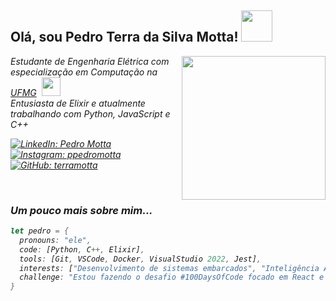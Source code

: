 <h2> Olá, sou Pedro Terra da Silva Motta! <img src="https://media.giphy.com/media/mGcNjsfWAjY5AEZNw6/giphy.gif" width="50"></h2>

<img align='right' src="https://media.giphy.com/media/YRMb6dd7zprS00JdGZ/giphy.gif" width="230" style="float: right;">

<p><em>Estudante de Engenharia Elétrica com especialização em Computação na <a href="https://www.ufmg.br/">UFMG</a>&nbsp; <img src="https://media.giphy.com/media/fYSnHlufseco8Fh93Z/giphy.gif" width="30"></br>Entusiasta de Elixir e atualmente trabalhando com Python, JavaScript e C++</p>

[![LinkedIn: Pedro Motta](https://img.shields.io/badge/-PedroMotta-blue?style=flat-square&logo=Linkedin&logoColor=white&link=https://www.linkedin.com/in/pedro-motta-4a0896267/)](https://www.linkedin.com/in/pedro-motta-4a0896267/)
[![Instagram: ppedromotta](https://img.shields.io/badge/-ppedromotta-%23E4405F?style=flat-square&logo=instagram&logoColor=white&link=https://www.instagram.com/ppedromotta/)](https://www.instagram.com/ppedromotta/)
[![GitHub: terramotta](https://img.shields.io/badge/-terramotta-black?style=flat-square&logo=github&logoColor=white&link=https://github.com/terramotta)](https://github.com/terramotta)

<br> <!-- Linha vazia -->

### Um pouco mais sobre mim...  

```rust
let pedro = {
  pronouns: "ele",
  code: [Python, C++, Elixir],
  tools: [Git, VSCode, Docker, VisualStudio 2022, Jest],
  interests: ["Desenvolvimento de sistemas embarcados", "Inteligência Artificial", "Visão Computacional"],
  challenge: "Estou fazendo o desafio #100DaysOfCode focado em React e JavaScript"
}

